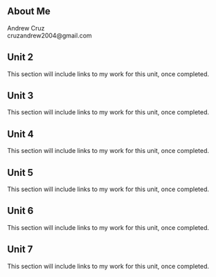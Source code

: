 <!DOCTYPE html>
<html>
  <head>
<title>Web Portfolio: Andrew Cruz</title>
 <meta charset="utf-8">
    <h2>About Me</h2>
<style>
p{ 
  color: #d63447
  font-size: 1.5cm
  font-weight: semi-bold
  text-align: left
  font-family: "Times New Roman", Times, serif;
}
</style>
</head>
<body>
  
<div>
Andrew Cruz<br/>
cruzandrew2004@gmail.com
</div>

<div>
<nav>
<h2>Unit 2</h2>
<p>This section will include links to my work for this unit, once completed.</p>
 
</div>
<h2>Unit 3</h2>
<p>This section will include links to my work for this unit, once completed.</p>
 
</div>
<h2>Unit 4</h2>
<p>This section will include links to my work for this unit, once completed.</p>
 
</div>
<h2>Unit 5</h2>
<p>This section will include links to my work for this unit, once completed.</p>
 
</div>
<h2>Unit 6</h2>
<p>This section will include links to my work for this unit, once completed.</p>
 
</div>
<h2>Unit 7</h2>
<p>This section will include links to my work for this unit, once completed.</p>
 
</div>

  </body>
</html>
